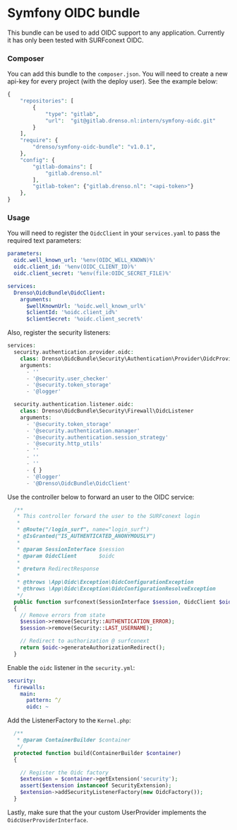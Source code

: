 # Symfony OIDC bundle

This bundle can be used to add OIDC support to any application. Currently it has only been tested with SURFconext OIDC.

### Composer

You can add this bundle to the `composer.json`. You will need to create a new api-key for every project 
(with the deploy user). See the example below:

```php
{
    "repositories": [
        {
            "type": "gitlab",
            "url":  "git@gitlab.drenso.nl:intern/symfony-oidc.git"
        }
    ],
    "require": {
        "drenso/symfony-oidc-bundle": "v1.0.1",
    },
    "config": {
        "gitlab-domains": [
            "gitlab.drenso.nl"
        ],
        "gitlab-token": {"gitlab.drenso.nl": "<api-token>"}
    },
}
```

### Usage

You will need to register the `OidcClient` in your `services.yaml` to pass the required text parameters:

```yaml
parameters:
  oidc.well_known_url: '%env(OIDC_WELL_KNOWN)%'
  oidc.client_id: '%env(OIDC_CLIENT_ID)%'
  oidc.client_secret: '%env(file:OIDC_SECRET_FILE)%'

services:
  Drenso\OidcBundle\OidcClient:
    arguments:
      $wellKnownUrl: '%oidc.well_known_url%'
      $clientId: '%oidc.client_id%'
      $clientSecret: '%oidc.client_secret%'
```

Also, register the security listeners:

```php
services:
  security.authentication.provider.oidc:
    class: Drenso\OidcBundle\Security\Authentication\Provider\OidcProvider
    arguments:
      - ''
      - '@security.user_checker'
      - '@security.token_storage'
      - '@logger'

  security.authentication.listener.oidc:
    class: Drenso\OidcBundle\Security\Firewall\OidcListener
    arguments:
      - '@security.token_storage'
      - '@security.authentication.manager'
      - '@security.authentication.session_strategy'
      - '@security.http_utils'
      - ''
      - ''
      - ''
      - { }
      - '@logger'
      - '@Drenso\OidcBundle\OidcClient'
```

Use the controller below to forward an user to the OIDC service:

```php
  /**
   * This controller forward the user to the SURFconext login
   *
   * @Route("/login_surf", name="login_surf")
   * @IsGranted("IS_AUTHENTICATED_ANONYMOUSLY")
   *
   * @param SessionInterface $session
   * @param OidcClient       $oidc
   *
   * @return RedirectResponse
   *
   * @throws \App\Oidc\Exception\OidcConfigurationException
   * @throws \App\Oidc\Exception\OidcConfigurationResolveException
   */
  public function surfconext(SessionInterface $session, OidcClient $oidc)
  {
    // Remove errors from state
    $session->remove(Security::AUTHENTICATION_ERROR);
    $session->remove(Security::LAST_USERNAME);

    // Redirect to authorization @ surfconext
    return $oidc->generateAuthorizationRedirect();
  }
```

Enable the `oidc` listener in the `security.yml`:
```yaml
security:
  firewalls:
    main:
      pattern: ^/
      oidc: ~
```

Add the ListenerFactory to the `Kernel.php`:

```php
  /**
   * @param ContainerBuilder $container
   */
  protected function build(ContainerBuilder $container)
  {

    // Register the Oidc factory
    $extension = $container->getExtension('security');
    assert($extension instanceof SecurityExtension);
    $extension->addSecurityListenerFactory(new OidcFactory());
  }
```

Lastly, make sure that the your custom UserProvider implements the `OidcUserProviderInterface`.
